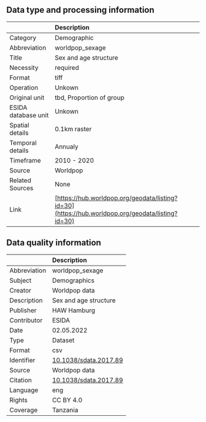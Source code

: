 ## Data type and processing information 

|                     | Description                                                                                      |
|:--------------------|:-------------------------------------------------------------------------------------------------|
| Category            | Demographic                                                                                      |
| Abbreviation        | worldpop_sexage                                                                                  |
| Title               | Sex and age structure                                                                            |
| Necessity           | required                                                                                         |
| Format              | tiff                                                                                             |
| Operation           | Unkown                                                                                           |
| Original unit       | tbd, Proportion of group                                                                         |
| ESIDA database unit | Unkown                                                                                           |
| Spatial details     | 0.1km raster                                                                                     |
| Temporal details    | Annualy                                                                                          |
| Timeframe           | 2010 - 2020                                                                                      |
| Source              | Worldpop                                                                                         |
| Related Sources     | None                                                                                             |
| Link                | [https://hub.worldpop.org/geodata/listing?id=30](https://hub.worldpop.org/geodata/listing?id=30) |

## Data quality information 

|              | Description                                                    |
|:-------------|:---------------------------------------------------------------|
| Abbreviation | worldpop_sexage                                                |
| Subject      | Demographics                                                   |
| Creator      | Worldpop data                                                  |
| Description  | Sex and age structure                                          |
| Publisher    | HAW Hamburg                                                    |
| Contributor  | ESIDA                                                          |
| Date         | 02.05.2022                                                     |
| Type         | Dataset                                                        |
| Format       | csv                                                            |
| Identifier   | [10.1038/sdata.2017.89](https://doi.org/10.1038/sdata.2017.89) |
| Source       | Worldpop data                                                  |
| Citation     | [10.1038/sdata.2017.89](https://doi.org/10.1038/sdata.2017.89) |
| Language     | eng                                                            |
| Rights       | CC BY 4.0                                                      |
| Coverage     | Tanzania                                                       |